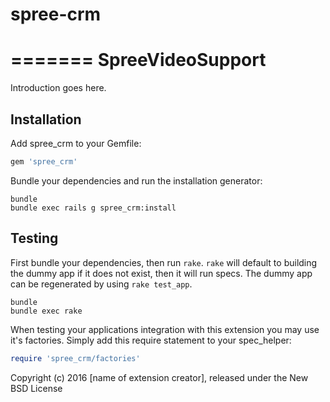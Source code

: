 # spree-crm
=======
SpreeVideoSupport
=================

Introduction goes here.

Installation
------------

Add spree_crm to your Gemfile:

```ruby
gem 'spree_crm'
```

Bundle your dependencies and run the installation generator:

```shell
bundle
bundle exec rails g spree_crm:install
```

Testing
-------

First bundle your dependencies, then run `rake`. `rake` will default to building the dummy app if it does not exist, then it will run specs. The dummy app can be regenerated by using `rake test_app`.

```shell
bundle
bundle exec rake
```

When testing your applications integration with this extension you may use it's factories.
Simply add this require statement to your spec_helper:

```ruby
require 'spree_crm/factories'
```

Copyright (c) 2016 [name of extension creator], released under the New BSD License

